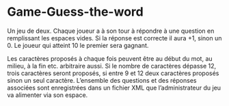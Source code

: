# Game-Guess-the-word
Un jeu de deux. Chaque joueur a à son tour à répondre à une question en remplissant les espaces vides. Si la réponse est correcte il aura +1, sinon un 0. Le joueur qui atteint 10 le premier sera gagnant.

Les caractères proposés à chaque fois peuvent être au début du mot, au milieu, à la fin etc. arbitraire aussi. Si le nombre de caractères dépasse 12, trois caractères seront proposés, si entre 9 et 12 deux caractères proposés sinon un seul caractère.
L’ensemble des questions et des réponses associées sont enregistrées dans un fichier XML que l’administrateur du jeu va alimenter via son espace.
